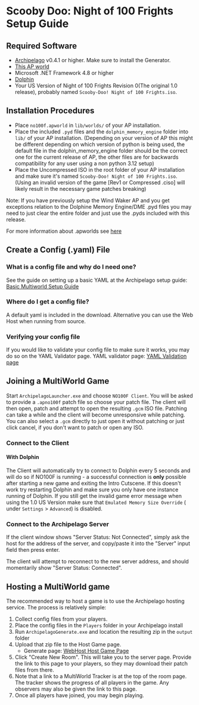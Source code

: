 # Scooby Doo: Night of 100 Frights Setup Guide

## Required Software

- [Archipelago](https://github.com/ArchipelagoMW/Archipelago/releases) v0.4.1 or higher. Make sure to install the
  Generator.
- [This AP world](https://github.com/vgm5/Night_Of_100_Frights_ap_world/releases)
- Microsoft .NET Framework 4.8 or higher
- [Dolphin](https://dolphin-emu.org/download/)
- Your US Version of Night of 100 Frights Revision 0(The original 1.0 release), probably
  named ``Scooby-Doo! Night of 100 Frights.iso``.

## Installation Procedures

- Place ``no100f.apworld`` in ``lib/worlds/`` of your AP installation.
- Place the included ``.pyd`` files and the ``dolphin_memory_engine`` folder into ``lib/`` of your AP installation. (Depending on your version of AP this might be different depending on which version of python is being used, the default file in the dolphin_memory_engine folder should be the correct one for the current release of AP, the other files are for backwards compatibility for any user using a non python 3.12 setup)
- Place the Uncompressed ISO in the root folder of your AP installation and make sure it's
  named ``Scooby-Doo! Night of 100 Frights.iso``.  (Using an invalid version of the game [Rev1 or Compressed .ciso] will likely result in the necessary game patches breaking)

Note: If you have previously setup the Wind Waker AP and you get exceptions relation to the Dolphine Memory Engine/DME .pyd files you may need to just clear the entire folder and just use the .pyds included with this release.

For more information about .apworlds
see [here](https://github.com/ArchipelagoMW/Archipelago/blob/main/docs/apworld%20specification.md)

## Create a Config (.yaml) File

### What is a config file and why do I need one?

See the guide on setting up a basic YAML at the Archipelago setup
guide: [Basic Multiworld Setup Guide](https://archipelago.gg/tutorial/Archipelago/setup/en)

### Where do I get a config file?

A default yaml is included in the download. Alternative you can use the Web Host when running from source.

### Verifying your config file

If you would like to validate your config file to make sure it works, you may do so on the YAML Validator page. YAML
validator page: [YAML Validation page](https://archipelago.gg/mysterycheck)

## Joining a MultiWorld Game

Start ``ArchipelagoLauncher.exe`` and choose ``NO100F Client``. You will be asked to provide a ``.apno100f`` patch file so
choose your patch file. The client will then open, patch and attempt to open the resulting ``.gcm`` ISO file. Patching
can take a while and the client will become unresponsive while patching. You can also select a ``.gcm`` directly to just
open it without patching or just click cancel, if you don't want to patch or open any ISO.

### Connect to the Client

#### With Dolphin

The Client will automatically try to connect to Dolphin every 5 seconds and will do so if NO100F is running - a successful connection is **only** possible after starting a new game and exiting the Intro Cutscene. If this
doesn't work try restarting Dolphin and make sure you only have one instance running of Dolphin. If you still get the
invalid game error message when using the 1.0 US Version make sure that ``Emulated Memory Size Override`` (
under ``Settings`` > ``Advanced``) is disabled.

### Connect to the Archipelago Server

If the client window shows "Server Status: Not Connected", simply ask the host for the address of the server, and
copy/paste it into the "Server" input field then press enter.

The client will attempt to reconnect to the new server address, and should momentarily show "Server Status: Connected".

## Hosting a MultiWorld game

The recommended way to host a game is to use the Archipelago hosting service. The process is relatively simple:

1. Collect config files from your players.
2. Place the config files in the ``Players`` folder in your Archipelago install
3. Run ``ArchipelagoGenerate.exe`` and location the resulting zip in the ``output`` folder
4. Upload that zip file to the Host Game page.
    - Generate page: [WebHost Host Game Page](https://archipelago.gg/uploads)
5. Click "Create New Room". This will take you to the server page. Provide the link to this page to your players, so
   they may download their patch files from there.
6. Note that a link to a MultiWorld Tracker is at the top of the room page. The tracker shows the progress of all
   players in the game. Any observers may also be given the link to this page.
7. Once all players have joined, you may begin playing.
